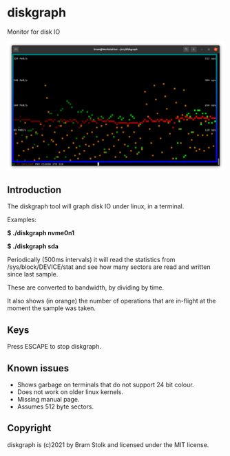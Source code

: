 # diskgraph
Monitor for disk IO

![screenshot](images/screenshot0.png "screenshot")


## Introduction

The diskgraph tool will graph disk IO under linux, in a terminal.

Examples:

**$ ./diskgraph nvme0n1**


**$ ./diskgraph sda**


Periodically (500ms intervals) it will read the statistics from /sys/block/DEVICE/stat and see how many sectors are read and written since last sample.

These are converted to bandwidth, by dividing by time.

It also shows (in orange) the number of operations that are in-flight at the moment the sample was taken.

## Keys

Press ESCAPE to stop diskgraph.

## Known issues

* Shows garbage on terminals that do not support 24 bit colour.
* Does not work on older linux kernels.
* Missing manual page.
* Assumes 512 byte sectors.

## Copyright

diskgraph is (c)2021 by Bram Stolk and licensed under the MIT license.

